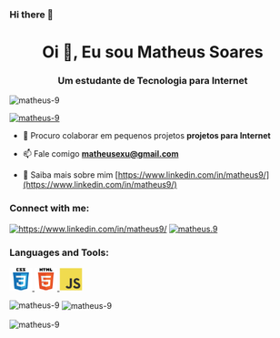 ### Hi there 👋

<!--
**Matheus-9/Matheus-9** is a ✨ _special_ ✨ repository because its `README.md` (this file) appears on your GitHub profile.

Here are some ideas to get you started:

- 🔭 I’m currently working on ...
- 🌱 I’m currently learning ...
- 👯 I’m looking to collaborate on ...
- 🤔 I’m looking for help with ...
- 💬 Ask me about ...
- 📫 How to reach me: ...
- 😄 Pronouns: ...
- ⚡ Fun fact: ...
--><h1 align="center">Oi 👋, Eu sou Matheus Soares</h1>
<h3 align="center">Um estudante de Tecnologia para Internet</h3>

<p align="left"> <img src="https://komarev.com/ghpvc/?username=matheus-9&label=Profile%20views&color=0e75b6&style=flat" alt="matheus-9" /> </p>

<p align="left"> <a href="https://github.com/ryo-ma/github-profile-trophy"><img src="https://github-profile-trophy.vercel.app/?username=matheus-9" alt="matheus-9" /></a> </p>

- 👯 Procuro colaborar em pequenos projetos **projetos para Internet**

- 📫 Fale comigo **matheusexu@gmail.com**

- 📄 Saiba mais sobre mim [https://www.linkedin.com/in/matheus9/](https://www.linkedin.com/in/matheus9/)

<h3 align="left">Connect with me:</h3>
<p align="left">
<a href="https://linkedin.com/in/https://www.linkedin.com/in/matheus9/" target="blank"><img align="center" src="https://raw.githubusercontent.com/rahuldkjain/github-profile-readme-generator/master/src/images/icons/Social/linked-in-alt.svg" alt="https://www.linkedin.com/in/matheus9/" height="30" width="40" /></a>
<a href="https://instagram.com/matheus.9" target="blank"><img align="center" src="https://raw.githubusercontent.com/rahuldkjain/github-profile-readme-generator/master/src/images/icons/Social/instagram.svg" alt="matheus.9" height="30" width="40" /></a>
</p>

<h3 align="left">Languages and Tools:</h3>
<p align="left"> <a href="https://www.w3schools.com/css/" target="_blank" rel="noreferrer"> <img src="https://raw.githubusercontent.com/devicons/devicon/master/icons/css3/css3-original-wordmark.svg" alt="css3" width="40" height="40"/> </a> <a href="https://www.w3.org/html/" target="_blank" rel="noreferrer"> <img src="https://raw.githubusercontent.com/devicons/devicon/master/icons/html5/html5-original-wordmark.svg" alt="html5" width="40" height="40"/> </a> <a href="https://developer.mozilla.org/en-US/docs/Web/JavaScript" target="_blank" rel="noreferrer"> <img src="https://raw.githubusercontent.com/devicons/devicon/master/icons/javascript/javascript-original.svg" alt="javascript" width="40" height="40"/> </a> </p>

<p><img align="left" src="https://github-readme-stats.vercel.app/api/top-langs?username=matheus-9&show_icons=true&locale=en&layout=compact" alt="matheus-9" /></p>

<p>&nbsp;<img align="center" src="https://github-readme-stats.vercel.app/api?username=matheus-9&show_icons=true&locale=en" alt="matheus-9" /></p>

<p><img align="center" src="https://github-readme-streak-stats.herokuapp.com/?user=matheus-9&" alt="matheus-9" /></p>

